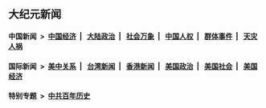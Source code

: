 ## 大纪元新闻

#### 中国新闻 &nbsp;>&nbsp; [中国经济](indexes/ncid283/README.md?12241645) &nbsp;| &nbsp; [大陆政治](indexes/ncid277/README.md?12241645) &nbsp;| &nbsp; [社会万象](indexes/ncid282/README.md?12241645) &nbsp;| &nbsp; [中国人权](indexes/ncid278/README.md?12241645) &nbsp;| &nbsp; [群体事件](indexes/ncid279/README.md?12241645) &nbsp;| &nbsp; [天灾人祸](indexes/ncid280/README.md?12241645)

#### 国际新闻 &nbsp;>&nbsp; [美中关系](indexes/nf1412576/README.md?12241645) &nbsp;| &nbsp; [台湾新闻](indexes/ncid1349361/README.md?12241645) &nbsp;| &nbsp; [香港新闻](indexes/ncid1349362/README.md?12241645) &nbsp;| &nbsp; [美国政治](indexes/ncid1078159/README.md?12241645) &nbsp;| &nbsp; [美国社会](indexes/ncid1078160/README.md?12241645) &nbsp;| &nbsp; [美国经济](indexes/ncid1078158/README.md?12241645)

#### 特别专题 &nbsp;>&nbsp; [中共百年历史](https://github.com/epoch-news/epoch-special/blob/master/README.md?12241645)  
